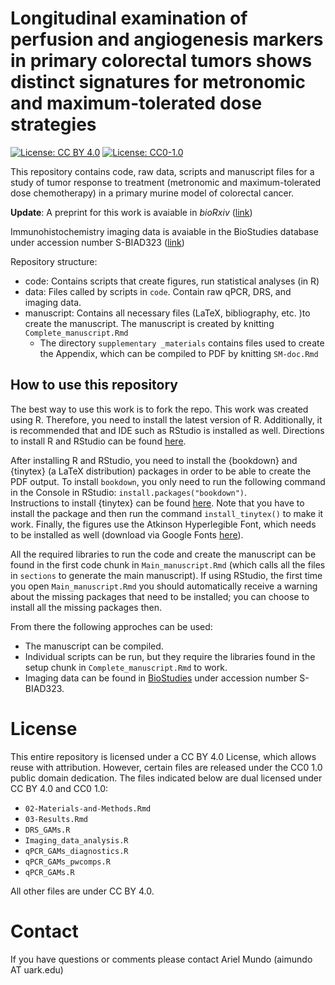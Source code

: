 Longitudinal examination of perfusion and angiogenesis markers in primary colorectal tumors shows distinct signatures for metronomic and maximum-tolerated dose strategies
=========================================================================================================================================================================

[![License: CC BY 4.0](https://img.shields.io/badge/License%20All-CC%20BY%204.0-lightgrey)](https://creativecommons.org/licenses/by/4.0/) 
[![License: CC0-1.0](https://img.shields.io/badge/License%20Parts-CC0%201.0-lightgrey)](http://creativecommons.org/publicdomain/zero/1.0/)

This repository contains code, raw data, scripts and manuscript files for a study of tumor response to treatment (metronomic and maximum-tolerated dose chemotherapy) in a primary murine model of colorectal cancer.

**Update**: A preprint for this work is avaiable in _bioRxiv_ ([link](https://www.biorxiv.org/content/10.1101/2022.02.07.479423v1))

Immunohistochemistry imaging data is avaiable in the BioStudies database under accession number S-BIAD323 ([link](https://www.ebi.ac.uk/biostudies/studies/S-BIAD323))

Repository structure:

- code: Contains scripts that create figures, run statistical analyses (in R)
- data: Files called by scripts in `code`. Contain raw qPCR, DRS, and imaging data.
- manuscript: Contains all necessary files (LaTeX, bibliography, etc. )to create the manuscript. The manuscript is created by knitting `Complete_manuscript.Rmd`
  - The directory `supplementary _materials` contains files used to create the Appendix, which can be compiled to PDF by knitting `SM-doc.Rmd`


## How to use this repository

The best way to use this work is to fork the repo. 
This work was created using R. Therefore, you need to install the latest version of R. Additionally, it is recommended that and IDE such as RStudio is installed as well. Directions to install R and RStudio can be found [here](https://rstudio-education.github.io/hopr/starting.html). <br>

After installing R and RStudio, you need to install the {bookdown} and {tinytex} (a LaTeX distribution) packages in order to be able to create the PDF output. To install `bookdown`, you only need to run the following command in the Console in RStudio: `install.packages("bookdown")`. <br>
Instructions to install {tinytex} can be found [here](https://yihui.org/tinytex/). Note that you have to install the package and then run the command `install_tinytex()` to make it work.
Finally, the figures use the Atkinson Hyperlegible Font, which needs to be installed as well (download via Google Fonts [here](https://fonts.google.com/specimen/Atkinson+Hyperlegible)).

All the required libraries to run the code and create the manuscript can be found in the first code chunk in `Main_manuscript.Rmd` (which calls all the files in `sections` to generate the main manuscript). If using RStudio, the first time you open `Main_manuscript.Rmd` you should automatically receive a warning about the missing packages that need to be installed; you can choose to install all the missing packages then.

From there the following approches can be used:

- The manuscript can be compiled.
- Individual scripts can be run, but they require the libraries found in the setup chunk in `Complete_manuscript.Rmd` to work.
- Imaging data can be found in [BioStudies](https://www.ebi.ac.uk/biostudies/studies/S-BIAD323) under accession number S-BIAD323.

# License

This entire repository is licensed under a CC BY 4.0 License, which allows reuse with attribution. However, certain files are released under the CC0 1.0 public domain dedication. The files indicated below are dual licensed under CC BY 4.0 and CC0 1.0:

- `02-Materials-and-Methods.Rmd`
- `03-Results.Rmd`
- `DRS_GAMs.R`
- `Imaging_data_analysis.R`
- `qPCR_GAMs_diagnostics.R`
- `qPCR_GAMs_pwcomps.R`
- `qPCR_GAMs.R`

All other files are under CC BY 4.0.

# Contact

If you have questions or comments please contact Ariel Mundo (aimundo AT uark.edu)
